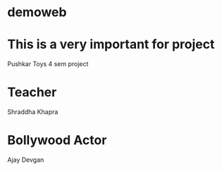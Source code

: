 # demoweb
# This is a very important for project
Pushkar Toys 4 sem project

# Teacher
Shraddha Khapra

# Bollywood Actor
Ajay Devgan